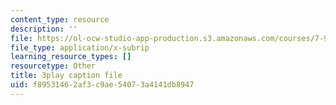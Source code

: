 ```yaml
---
content_type: resource
description: ''
file: https://ol-ocw-studio-app-production.s3.amazonaws.com/courses/7-91j-foundations-of-computational-and-systems-biology-spring-2014/f89531462af3c9ae54073a4141db8947_Ob9xGBPvr_s.srt
file_type: application/x-subrip
learning_resource_types: []
resourcetype: Other
title: 3play caption file
uid: f8953146-2af3-c9ae-5407-3a4141db8947
---
```

